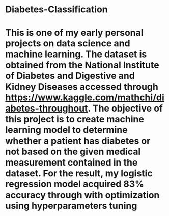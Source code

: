 # Diabetes-Classification
# This is one of my early personal projects on data science and machine learning. The dataset is obtained from the National Institute of Diabetes and Digestive and Kidney Diseases accessed through https://www.kaggle.com/mathchi/diabetes-throughout. The objective of this project is to create machine learning model to determine whether a patient has diabetes or not based on the given medical measurement contained in the dataset. For the result, my logistic regression model acquired 83% accuracy through with optimization using hyperparameters tuning
